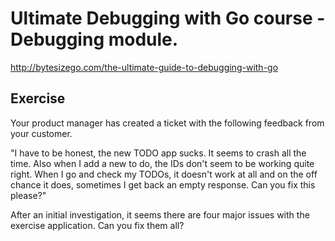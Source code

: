 # Ultimate Debugging with Go course - Debugging module.
http://bytesizego.com/the-ultimate-guide-to-debugging-with-go

## Exercise
Your product manager has created a ticket with the following feedback from your customer.

"I have to be honest, the new TODO app sucks. It seems to crash all the time. Also when I add a new to do, the IDs don't seem to be working quite right. When I go and check my TODOs, it doesn't work at all and on the off chance it does, sometimes I get back an empty response. Can you fix this please?"

After an initial investigation, it seems there are four major issues with the exercise application.  Can you fix them all?
